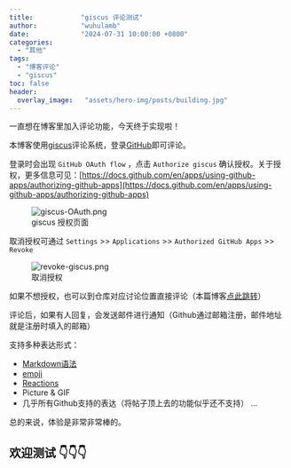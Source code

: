 ```yaml
---
title:            "giscus 评论测试"
author:           "wuhulamb"
date:             "2024-07-31 10:00:00 +0800"
categories:
  - "其他"
tags:
  - "博客评论"
  - "giscus"
toc: false
header:
  overlay_image:   "assets/hero-img/posts/building.jpg"
---
```


一直想在博客里加入评论功能，今天终于实现啦！

本博客使用[giscus](https://giscus.app/)评论系统，登录[GitHub](https://github.com/)即可评论。

登录时会出现 `GitHub OAuth flow` ，点击 `Authorize giscus` 确认授权<!--more-->。关于授权，更多信息可见：[https://docs.github.com/en/apps/using-github-apps/authorizing-github-apps](https://docs.github.com/en/apps/using-github-apps/authorizing-github-apps)

<figure class="align-center">
  <img src="{{ 'media/image/2024/07/giscus-OAuth.png' | relative_url }}" alt="giscus-OAuth.png">
  <figcaption>giscus 授权页面</figcaption>
</figure>

取消授权可通过 `Settings` >> `Applications` >> `Authorized GitHub Apps` >> `Revoke`

<figure class="align-center">
  <img src="{{ 'media/image/2024/07/revoke-giscus.png' | relative_url }}" alt="revoke-giscus.png">
  <figcaption>取消授权</figcaption>
</figure>

如果不想授权，也可以到仓库对应讨论位置直接评论（本篇博客[点此跳转](https://github.com/wuhulamb/wuhulamb.github.io/discussions/1)）

评论后，如果有人回复，会发送邮件进行通知（Github通过邮箱注册，邮件地址就是注册时填入的邮箱）

支持多种表达形式：

- [Markdown语法](https://docs.github.com/en/get-started/writing-on-github/getting-started-with-writing-and-formatting-on-github/basic-writing-and-formatting-syntax)
- [emoji](https://github.com/ikatyang/emoji-cheat-sheet)
- [Reactions](https://docs.github.com/en/rest/reactions/reactions)
- Picture & GIF
- 几乎所有Github支持的表达（将帖子顶上去的功能似乎还不支持） ...

总的来说，体验是非常非常棒的。

## 欢迎测试 👇👇👇
